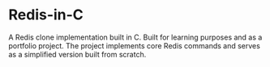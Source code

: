 # Redis-in-C
A Redis clone implementation built in C. Built for learning purposes and as a portfolio project. The project implements core Redis commands and serves as a simplified version built from scratch.
